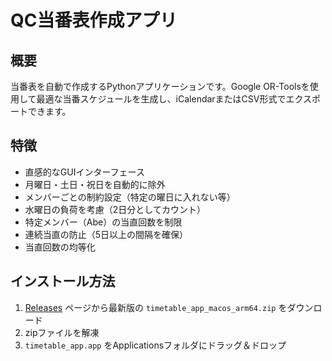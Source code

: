 # QC当番表作成アプリ

## 概要
当番表を自動で作成するPythonアプリケーションです。Google OR-Toolsを使用して最適な当番スケジュールを生成し、iCalendarまたはCSV形式でエクスポートできます。

## 特徴
- 直感的なGUIインターフェース
- 月曜日・土日・祝日を自動的に除外
- メンバーごとの制約設定（特定の曜日に入れない等）
- 水曜日の負荷を考慮（2日分としてカウント）
- 特定メンバー（Abe）の当直回数を制限
- 連続当直の防止（5日以上の間隔を確保）
- 当直回数の均等化

## インストール方法
1. [Releases](https://github.com/amijas/amijas/releases) ページから最新版の `timetable_app_macos_arm64.zip` をダウンロード
2. zipファイルを解凍
3. `timetable_app.app` をApplicationsフォルダにドラッグ＆ドロップ

